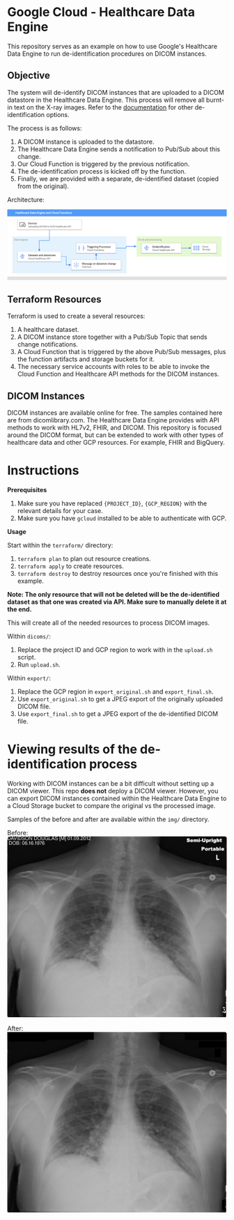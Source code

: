 # Google Cloud - Healthcare Data Engine
This repository serves as an example on how to use Google's Healthcare Data Engine to run de-identification procedures on DICOM instances. 

## Objective
The system will de-identify DICOM instances that are uploaded to a DICOM datastore in the Healthcare Data Engine. This process will remove all burnt-in text on the X-ray images. Refer to the [documentation](https://cloud.google.com/healthcare/docs/how-tos/dicom-deidentify) for other de-identification options.

The process is as follows:
1. A DICOM instance is uploaded to the datastore.
2. The Healthcare Data Engine sends a notification to Pub/Sub about this change.
3. Our Cloud Function is triggered by the previous notification.
4. The de-identification process is kicked off by the function.
5. Finally, we are provided with a separate, de-identified dataset (copied from the original).

Architecture:

![Architecture](img/Healthcare%20API.png)

## Terraform Resources
Terraform is used to create a several resources:

1. A healthcare dataset.
2. A DICOM instance store together with a Pub/Sub Topic that sends change notifications.
3. A Cloud Function that is triggered by the above Pub/Sub messages, plus the function artifacts and storage buckets for it.
4. The necessary service accounts with roles to be able to invoke the Cloud Function and Healthcare API methods for the DICOM instances.

## DICOM Instances
DICOM instances are available online for free. The samples contained here are from dicomlibrary.com. The Healthcare Data Engine provides with API methods to work with HL7v2, FHIR, and DICOM. This repository is focused around the DICOM format, but can be extended to work with other types of healthcare data and other GCP resources. For example, FHIR and BigQuery.


# Instructions

**Prerequisites**

1. Make sure you have replaced `{PROJECT_ID}`, `{GCP_REGION}` with the relevant details for your case.
2. Make sure you have `gcloud` installed to be able to authenticate with GCP.

**Usage**

Start within the `terraform/` directory:

1. `terraform plan` to plan out resource creations.
2. `terraform apply` to create resources.
3. `terraform destroy` to destroy resources once you're finished with this example. 

**Note: The only resource that will not be deleted will be the de-identified dataset as that one was created via API. Make sure to manually delete it at the end.**

This will create all of the needed resources to process DICOM images.

Within `dicoms/`:

1. Replace the project ID and GCP region to work with in the `upload.sh` script. 
2. Run `upload.sh`.

Within `export/`:

1. Replace the GCP region in `export_original.sh` and `export_final.sh`.
2. Use `export_original.sh` to get a JPEG export of the originally uploaded DICOM file.
3. Use `export_final.sh` to get a JPEG export of the de-identified DICOM file.


# Viewing results of the de-identification process

Working with DICOM instances can be a bit difficult without setting up a DICOM viewer. This repo **does not** deploy a DICOM viewer. However, you can export DICOM instances contained within the Healthcare Data Engine to a Cloud Storage bucket to compare the original vs the processed image.

Samples of the before and after are available within the `img/` directory.

Before:
![Before de-id](img/Before%20de-id.jpg)

After:
![After de-id](img/After%20de-id.jpg)